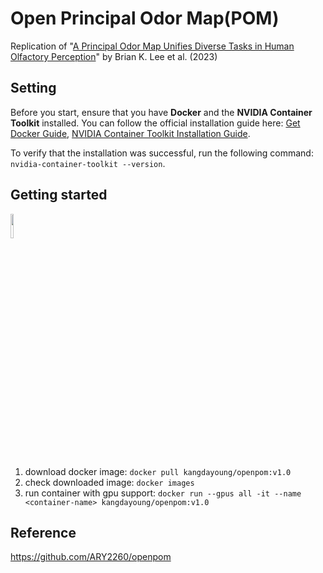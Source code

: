 # Open Principal Odor Map(POM)
Replication of "[A Principal Odor Map Unifies Diverse Tasks in Human Olfactory Perception](https://doi.org/10.1126/science.ade4401)" by Brian K. Lee et al. (2023)

## Setting
Before you start, ensure that you have **Docker** and the **NVIDIA Container Toolkit** installed. You can follow the official installation guide here: [Get Docker Guide](https://docs.docker.com/get-started/get-docker/), [NVIDIA Container Toolkit Installation Guide](https://docs.nvidia.com/datacenter/cloud-native/container-toolkit/latest/install-guide.html).

To verify that the installation was successful, run the following command: ```nvidia-container-toolkit --version```.

## Getting started
<img src="http://wes.io/Vfcs/content" width="10%">

1. download docker image: ```docker pull kangdayoung/openpom:v1.0```
2. check downloaded image: ```docker images```
3. run container with gpu support: ```docker run --gpus all -it --name <container-name> kangdayoung/openpom:v1.0```

## Reference
https://github.com/ARY2260/openpom
